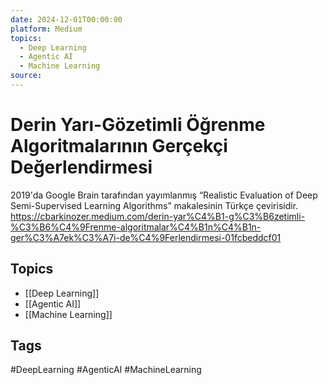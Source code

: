 ```yaml
---
date: 2024-12-01T00:00:00
platform: Medium
topics:
  - Deep Learning
  - Agentic AI
  - Machine Learning
source: 
---
```

# Derin Yarı-Gözetimli Öğrenme Algoritmalarının Gerçekçi Değerlendirmesi

2019'da Google Brain tarafından yayımlanmış “Realistic Evaluation of Deep Semi-Supervised Learning Algorithms” makalesinin Türkçe çevirisidir. https://cbarkinozer.medium.com/derin-yar%C4%B1-g%C3%B6zetimli-%C3%B6%C4%9Frenme-algoritmalar%C4%B1n%C4%B1n-ger%C3%A7ek%C3%A7i-de%C4%9Ferlendirmesi-01fcbeddcf01

## Topics
- [[Deep Learning]]
- [[Agentic AI]]
- [[Machine Learning]]

## Tags
#DeepLearning #AgenticAI #MachineLearning